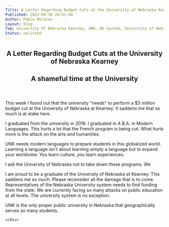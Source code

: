 ```yaml
---
Title: A Letter Regarding Budget Cuts at the University of Nebraska Kearney
Published: 2023-09-30 20:51:04
Author: Pablo Morales
Layout: blog
Tag: University Of Nebraska Kearney, UNK, NU System, University of Nebraska, Budget Cuts, Letter
Status: unlisted
---
```

<article class="cf ph3 ph5-ns pv5">
  <header class="fn fl-ns w-50-ns pr4-ns">
    <h1 class="f2 lh-title fw9 mb3 mt0 pt3 bt bw2">
      A Letter Regarding Budget Cuts at the University of Nebraska Kearney
    </h1>
    <h2 class="f3 mid-gray lh-title">
      A shameful time at the University
    </h2>
  </header>
  <div class="fn fl-ns w-50-ns">
    <div class="f5 lh-copy measure mt0-ns" markdown="1">
    This week I found out that the university "needs" to perform a $3 million budget cut at the University of Nebraska at Kearney. It saddens me that so much is at stake here. 

I graduated from the university in 2019. I graduated in A B.A. in Modern Languages. This hurts a lot that the French program is being cut. What hurts more is the attack on the arts and humanities. 

UNK needs modern languages to prepare students in this globalized world. Learning a language isn't about learning simply a language but to expand your worldview. You learn culture, you learn experiences. 


I ask the University of Nebraska not to take down these programs. We


I am proud to be a graduate of the University of Nebraska at Kearney. This saddens me so much. Please reconsider all the damage that is to come. Representatives of the Nebraska University system needs to find funding from the state. We are currently facing so many attacks on public education at all levels. The university system is no exception. 

UNK is the only proper public university in Nebraska that geographically serves so many students. 


    </div>

  </div>
</article>
